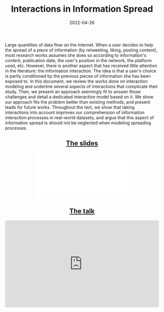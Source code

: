 ﻿---
layout: post
type: article
support: conference
link: http://arxiv.org/abs/2204.10165
title: Interactions in Information Spread
authors: <b>G. Poux-Médard</b>
journal: TheWebConf - Companion proceedings (PhD symposium)
year: 2022
doi: 10.1145/3487553.3524190
date: 2022-04-26
description: # Add post description (optional)
img: articles/covers/19-InteractionInfSpread.jpg
fig-caption: Interactions are rare and brief
tags: [Interactions, Information spread, Diffusion process]
---

Large quantities of data flow on the internet.
When a user decides to help the spread of a piece of information (by
retweeting, liking, posting content), most research works assumes
she does so according to information's content, publication date,
the user's position in the network, the platform used, etc. However,
there is another aspect that has received little attention in the
literature: the information interaction. The idea is that a user's
choice is partly conditioned  by the previous pieces of information
she has been exposed to.
In this document, we review the works done on interaction modeling
and underline several aspects of interactions that complicate their
study. Then, we present an approach seemingly fit to answer those
challenges and detail a dedicated interaction model based on it.
We show our approach fits the problem better than existing methods,
and present leads for future works. Throughout the text,
we show that taking interactions into account improves our
comprehension of information interaction processes in real-world
datasets, and argue that this aspect of information spread is
should not be neglected when modeling spreading processes.

## <center><u>The slides</u></center>
<center>
<object data="/assets/img/articles/Presentations/SlidesPhDSympWWW2022.pdf" type="application/pdf" width="100%" height="700px">
    <embed src="/assets/img/articles/Presentations/SlidesPhDSympWWW2022.pdf"></embed>
</object>
</center>

## <center><u>The talk</u></center>
<center>
<div style="width: 100%; aspect-ratio: 16 / 9;">
<iframe width="100%" height="100%" src="https://www.youtube.com/embed/puFF_mbDU84" title="YouTube video player" frameborder="0" allow="accelerometer; autoplay; clipboard-write; encrypted-media; gyroscope; picture-in-picture" allowfullscreen></iframe>
</div>
</center>